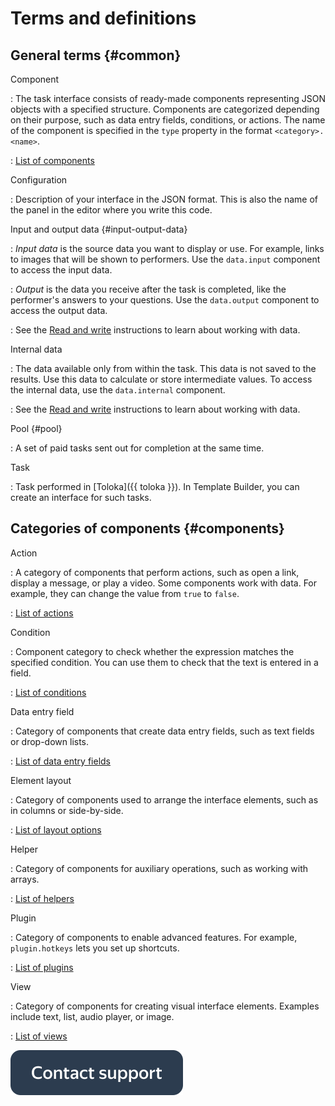 # Terms and definitions

## General terms {#common}

Component

: The task interface consists of ready-made components representing JSON objects with a specified structure. Components are categorized depending on their purpose, such as data entry fields, conditions, or actions. The name of the component is specified in the `type` property in the format `<category>.<name>`.

: [ List of components](reference/index.md)

Configuration

: Description of your interface in the JSON format. This is also the name of the panel in the editor where you write this code.

Input and output data {#input-output-data}

: _Input data_ is the source data you want to display or use. For example, links to images that will be shown to performers. Use the `data.input` component to access the input data.

: _Output_ is the data you receive after the task is completed, like the performer's answers to your questions. Use the `data.output` component to access the output data.

: See the [Read and write](operations/input-output-data.md) instructions to learn about working with data.

Internal data

: The data available only from within the task. This data is not saved to the results. Use this data to calculate or store intermediate values. To access the internal data, use the `data.internal` component.

: See the [Read and write](operations/input-output-data.md) instructions to learn about working with data.

Pool {#pool}

: A set of paid tasks sent out for completion at the same time.

Task

: Task performed in [Toloka]({{ toloka }}). In Template Builder, you can create an interface for such tasks.

## Categories of components {#components}

Action

: A category of components that perform actions, such as open a link, display a message, or play a video. Some components work with data. For example, they can change the value from `true` to `false`.

: [List of actions](reference/actions.md)

Condition

: Component category to check whether the expression matches the specified condition. You can use them to check that the text is entered in a field.

: [List of conditions](reference/conditions.md)

Data entry field

: Category of components that create data entry fields, such as text fields or drop-down lists.

: [List of data entry fields](reference/fields.md)

Element layout

: Category of components used to arrange the interface elements, such as in columns or side-by-side.

: [List of layout options](reference/layouts.md)

Helper

: Category of components for auxiliary operations, such as working with arrays.

: [List of helpers](reference/helpers.md)

Plugin

: Category of components to enable advanced features. For example, `plugin.hotkeys` lets you set up shortcuts.

: [List of plugins](reference/plugins.md)

View

: Category of components for creating visual interface elements. Examples include text, list, audio player, or image.

: [List of views](reference/views.md)

[![](_images/buttons/contact-support.svg)](concepts/support.md)